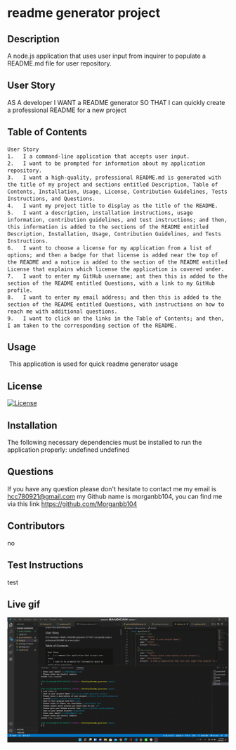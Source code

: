 # readme generator project

## Description
 A node.js application that uses user input from inquirer to populate a README.md file for user repository.

## User Story

AS A developer
I WANT a README generator
SO THAT I can quickly create a professional README for a new project


  
## Table of Contents

    User Story
    1.   I a command-line application that accepts user input.
    2.   I want to be prompted for information about my application repository.
    3.   I want a high-quality, professional README.md is generated with the title of my project and sections entitled Description, Table of Contents, Installation, Usage, License, Contribution Guidelines, Tests Instructions, and Questions.
    4.   I want my project title to display as the title of the README.
    5.   I want a description, installation instructions, usage information, contribution guidelines, and test instructions; and then, this information is added to the sections of the README entitled Description, Installation, Usage, Contribution Guidelines, and Tests Instructions.
    6.   I want to choose a license for my application from a list of options; and then a badge for that license is added near the top of the README and a notice is added to the section of the README entitled License that explains which license the application is covered under.  
    7.   I want to enter my GitHub username; ant then this is added to the section of the README entitled Questions, with a link to my GitHub profile.
    8.   I want to enter my email address; and then this is added to the section of the README entitled Questions, with instructions on how to reach me with additional questions.
    9.   I want to click on the links in the Table of Contents; and then, I am taken to the corresponding section of the README.
 
## Usage
   
​   This application is used for quick readme generator usage

## License
   [![License](https://img.shields.io/badge/License-Boost%201.0-lightblue.svg)](https://www.boost.org/LICENSE_1_0.txt)
  
  
## Installation
   The following necessary dependencies must be installed to run the application properly: undefined
   undefined
## Questions 
   If you have any question please don't hesitate to contact me 
   my email is hcc780921@gmail.com
   my Github name is morganbb104, you can find me via this link https://github.com/Morganbb104

## Contributors
   no

## Test Instructions
   test

## Live gif

![screenshot](https://github.com/Morganbb104/Readme_generator/blob/main/rsc/demo-video.gif)
